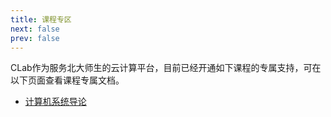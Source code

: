 ```yaml
---
title: 课程专区
next: false
prev: false
---
```


CLab作为服务北大师生的云计算平台，目前已经开通如下课程的专属支持，可在以下页面查看课程专属文档。
- [计算机系统导论](/courses/ics/getting-started)